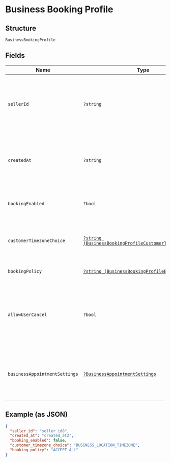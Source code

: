
# Business Booking Profile

## Structure

`BusinessBookingProfile`

## Fields

| Name | Type | Tags | Description | Getter | Setter |
|  --- | --- | --- | --- | --- | --- |
| `sellerId` | `?string` | Optional | The ID of the seller, obtainable using the Merchants API.<br>**Constraints**: *Maximum Length*: `32` | getSellerId(): ?string | setSellerId(?string sellerId): void |
| `createdAt` | `?string` | Optional | The RFC 3339 timestamp specifying the booking's creation time. | getCreatedAt(): ?string | setCreatedAt(?string createdAt): void |
| `bookingEnabled` | `?bool` | Optional | Indicates whether the seller is open for booking. | getBookingEnabled(): ?bool | setBookingEnabled(?bool bookingEnabled): void |
| `customerTimezoneChoice` | [`?string (BusinessBookingProfileCustomerTimezoneChoice)`](../../doc/models/business-booking-profile-customer-timezone-choice.md) | Optional | Choices of customer-facing time zone used for bookings. | getCustomerTimezoneChoice(): ?string | setCustomerTimezoneChoice(?string customerTimezoneChoice): void |
| `bookingPolicy` | [`?string (BusinessBookingProfileBookingPolicy)`](../../doc/models/business-booking-profile-booking-policy.md) | Optional | Policies for accepting bookings. | getBookingPolicy(): ?string | setBookingPolicy(?string bookingPolicy): void |
| `allowUserCancel` | `?bool` | Optional | Indicates whether customers can cancel or reschedule their own bookings (`true`) or not (`false`). | getAllowUserCancel(): ?bool | setAllowUserCancel(?bool allowUserCancel): void |
| `businessAppointmentSettings` | [`?BusinessAppointmentSettings`](../../doc/models/business-appointment-settings.md) | Optional | The service appointment settings, including where and how the service is provided. | getBusinessAppointmentSettings(): ?BusinessAppointmentSettings | setBusinessAppointmentSettings(?BusinessAppointmentSettings businessAppointmentSettings): void |

## Example (as JSON)

```json
{
  "seller_id": "seller_id8",
  "created_at": "created_at2",
  "booking_enabled": false,
  "customer_timezone_choice": "BUSINESS_LOCATION_TIMEZONE",
  "booking_policy": "ACCEPT_ALL"
}
```

